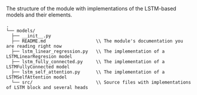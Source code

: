 The structure of the module with implementations of the LSTM-based models and their elements.

```text
.
└── models/
  ├── __init__.py
  ├── README.md                   \\ The module's documentation you are reading right now
  ├── lstm_linear_regression.py   \\ The implementation of a LSTMLinearRegresion model
  ├── lstm_fully_connected.py     \\ The implementation of a LSTMFullyConnected model
  ├── lstm_self_attention.py      \\ The implementation of a LSTMSelfAttention model
  └── src/                        \\ Source files with implementations of LSTM block and several heads
```
